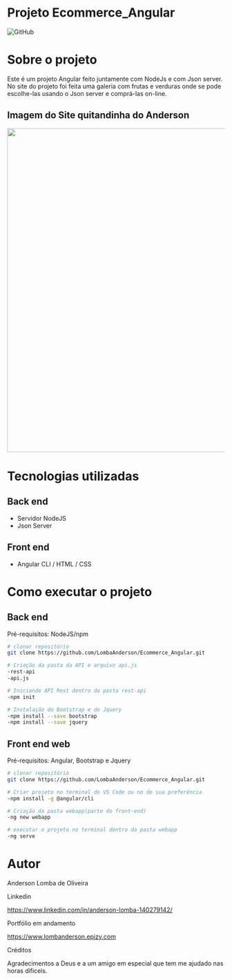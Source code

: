 # Projeto Ecommerce_Angular
![GitHub](https://img.shields.io/github/license/LombaAnderson/Ecommerce_Angular)

# Sobre o projeto

Este é um projeto Angular feito juntamente com NodeJs e com Json server. No site do projeto foi feita uma galeria com frutas e verduras onde se pode escolhe-las usando o Json server e comprá-las on-line.   

## Imagem do Site quitandinha do Anderson

<div align="center">
<img src="https://user-images.githubusercontent.com/60937513/140579819-543965db-a19d-4d40-b9d7-c950622b260b.png" width="750px" />
</div>


# Tecnologias utilizadas
## Back end
- Servidor NodeJS
- Json Server

## Front end
- Angular CLI / HTML / CSS  

# Como executar o projeto

## Back end
Pré-requisitos: NodeJS/npm

```bash
# clonar repositório
git clone https://github.com/LombaAnderson/Ecommerce_Angular.git

# Criação da pasta da API e arquivo api.js
-rest-api
-api.js

# Iniciando API Rest dentro da pasta rest-api
-npm init

# Instalação do Bootstrap e do Jquery
-npm install --save bootstrap
-npm install --save jquery

```

## Front end web
Pré-requisitos: Angular, Bootstrap e Jquery

```bash
# clonar repositório
git clone https://github.com/LombaAnderson/Ecommerce_Angular.git

# Criar projeto no terminal do VS Code ou no de sua preferência
-npm install -g @angular/cli

# Criação da pasta webapp(parte do front-end)
-ng new webapp

# executar o projeto no terminal dentro da pasta webapp
-ng serve

```

# Autor

Anderson Lomba de Oliveira

Linkedin

https://www.linkedin.com/in/anderson-lomba-140279142/

Portfólio em andamento

https://www.lombanderson.epizy.com

Créditos

Agradecimentos a Deus e a um amigo em especial que tem me ajudado nas horas dificeis. 
